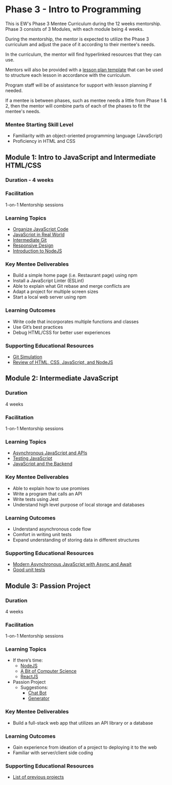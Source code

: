 # Phase 3 - Intro to Programming

This is EW's Phase 3 Mentee Curriculum during the 12 weeks mentorship.
Phase 3 consists of 3 Modules, with each module being 4 weeks.

During the mentorship, the mentor is expected to utilize the Phase 3 curriculum and
adjust the pace of it according to their mentee's needs.

In the curriculum, the mentor will find hyperlinked resources that they can use.

Mentors will also be provided with a <a href="https://docs.google.com/document/d/1zxx33pMIud3dbVyI-OS6yUb64AkhTxDSpJbNCj7lftE/edit" target="_blank">lesson plan template</a> that can be used to structure each lesson in accordance with the curriculum.

Program staff will be of assistance for support with lesson planning if needed.

If a mentee is between phases, such as mentee needs a little from Phase 1 & 2, then the mentor will combine parts of each of the phases to fit the mentee's needs.

### Mentee Starting Skill Level

- Familiarity with an object-oriented programming language (JavaScript)
- Proficiency in HTML and CSS

## Module 1: Intro to JavaScript and Intermediate HTML/CSS

### Duration - 4 weeks

### Facilitation

1-on-1 Mentorship sessions

### Learning Topics

- <a href="https://www.theodinproject.com/paths/full-stack-javascript/courses/javascript#organizing-your-javascript-code" target="_blank">Organize JavaScript Code</a>
- <a href="https://www.theodinproject.com/paths/full-stack-javascript/courses/javascript#javascript-in-the-real-world" target="_blank">JavaScript in Real World</a>
- <a href="https://www.theodinproject.com/paths/full-stack-javascript/courses/javascript#intermediate-git" target="_blank">Intermediate Git</a>
- <a href="https://www.theodinproject.com/paths/full-stack-javascript/courses/advanced-html-and-css#responsive-design" target="_blank">Responsive Design</a>
- <a href="https://www.theodinproject.com/paths/full-stack-javascript/courses/nodejs#introduction-to-nodejs" target="_blank">Introduction to NodeJS</a>

### Key Mentee Deliverables

- Build a simple home page (i.e. Restaurant page) using npm
- Install a JavaScript Linter (ESLint)
- Able to explain what Git rebase and merge conflicts are
- Adapt a project for multiple screen sizes
- Start a local web server using npm

### Learning Outcomes

- Write code that incorporates multiple functions and classes
- Use Git’s best practices
- Debug HTML/CSS for better user experiences

### Supporting Educational Resources

- <a href="https://learngitbranching.js.org/" target="_blank">Git Simulation</a>
- <a href="https://blog.glitch.com/post/website-starter-kit" target="_blank">Review of HTML, CSS, JavaScript, and NodeJS</a>

## Module 2: Intermediate JavaScript

### Duration

4 weeks

### Facilitation

1-on-1 Mentorship sessions

### Learning Topics

- <a href="https://www.theodinproject.com/paths/full-stack-javascript/courses/javascript#asynchronous-javascript-and-apis" target="_blank">Asynchronous JavaScript and APIs</a>
- <a href="https://www.theodinproject.com/paths/full-stack-javascript/courses/javascript#testing-javascript" target="_blank">Testing JavaScript</a>
- <a href="https://www.theodinproject.com/paths/full-stack-javascript/courses/javascript#javascript-and-the-backend" target="_blank">JavaScript and the Backend</a>

### Key Mentee Deliverables

- Able to explain how to use promises
- Write a program that calls an API
- Write tests using Jest
- Understand high level purpose of local storage and databases

### Learning Outcomes

- Understand asynchronous code flow
- Comfort in writing unit tests
- Expand understanding of storing data in different structures

### Supporting Educational Resources

- <a href="https://nodejs.dev/learn/modern-asynchronous-javascript-with-async-and-await" target="_blank">Modern Asynchronous JavaScript with Async and Await</a>
- <a href="https://leanylabs.com/blog/good-unit-tests/" target="_blank">Good unit tests</a>

## Module 3: Passion Project

### Duration

4 weeks

### Facilitation

1-on-1 Mentorship sessions

### Learning Topics

- If there’s time:
  - <a href="https://www.theodinproject.com/paths/full-stack-javascript/courses/nodejs" target="_blank">NodeJS</a>
  - <a href="https://www.theodinproject.com/paths/full-stack-javascript/courses/javascript#a-bit-of-computer-science" target="_blank">A Bit of Computer Science</a>
  - <a href="https://www.theodinproject.com/paths/full-stack-javascript/courses/javascript#react-js" target="_blank">ReactJS</a>
- Passion Project
  - Suggestions:
    - <a href="https://emergentworks.github.io/curriculum/webdev/projectTemplates/chatbot/" target="_blank">Chat Bot</a>
    - <a href="https://emergentworks.github.io/curriculum/webdev/projectTemplates/generator/" target="_blank">Generator</a>

### Key Mentee Deliverables

- Build a full-stack web app that utilizes an API library or a database

### Learning Outcomes

- Gain experience from ideation of a project to deploying it to the web
- Familiar with server/client side coding

### Supporting Educational Resources

- <a href="https://docs.google.com/document/d/1T_nsVjcdX8ISGTS97GXbvLPcJg_Fj0Bk4GvXMAYAnfI/edit?usp=sharing" target="_blank">List of previous projects</a>
